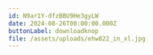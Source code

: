 ```yaml
---
id: N9ar1Y-dfzBBU9He3gyLW
date: 2024-08-26T00:00:00.000Z
buttonLabel: downloadknop
file: /assets/uploads/ehw822_in_xl.jpg
---
```

